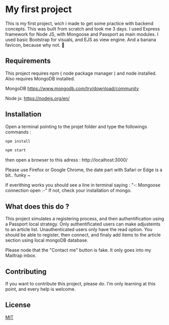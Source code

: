 # My first project
This is my first project, wich i made to get some practice with backend concepts.
This was built from scratch and took me 3 days.
I used Express framework for Node JS, with Mongoose and Passport as main modules.
I used basic Bootstrap for visuals, and EJS as view engine.
And a banana favicon, because why not. 🍌


## Requirements
This project requires npm ( node package manager ) and node installed.
Also requires MongoDB installed.

MongoDB 
https://www.mongodb.com/try/download/community

Node js:
https://nodejs.org/en/


## Installation
Open a terminal pointing to the projet folder and type the followings commands :

```bash
npm install
```
```bash
npm start
```

then open a browser to this adress :
http://localhost:3000/

Please use Firefox or Google Chrome, the date part with Safari or Edge is a bit.. funky ~

If everithing works you should see a line in terminal saying : "-: Mongoose connection open :-"
If not, check your installation of mongo.


## What does this do ?
This project simulates a registering process, and then authentification using a Passport local strategy.
Only authentificated users can make adjustemts to an article list.
Unauthenticated users only have the read option.
You should be able to register, then connect, and finaly add items to the article section using local mongoDB database.

Please node that the "Contact me" button is fake.
It only goes into my Mailtrap inbox.


## Contributing
If you want to contribute this project, please do.
I'm only learning at this point, and every help is welcome.


## License
[MIT](https://choosealicense.com/licenses/mit/)